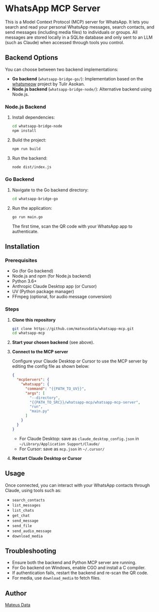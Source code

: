 # WhatsApp MCP Server

This is a Model Context Protocol (MCP) server for WhatsApp. It lets you search and read your personal WhatsApp messages, search contacts, and send messages (including media files) to individuals or groups. All messages are stored locally in a SQLite database and only sent to an LLM (such as Claude) when accessed through tools you control.

## Backend Options

You can choose between two backend implementations:

- **Go backend** (`whatsapp-bridge-go/`): Implementation based on the [whatsmeow](https://github.com/tulir/whatsmeow) project by Tulir Asokan.
- **Node.js backend** (`whatsapp-bridge-node/`): Alternative backend using Node.js.

### Node.js Backend

1. Install dependencies:

   ```bash
   cd whatsapp-bridge-node
   npm install
   ```

2. Build the project:

   ```bash
   npm run build
   ```

3. Run the backend:

   ```bash
   node dist/index.js
   ```

### Go Backend

1. Navigate to the Go backend directory:

   ```bash
   cd whatsapp-bridge-go
   ```

2. Run the application:

   ```bash
   go run main.go
   ```

   The first time, scan the QR code with your WhatsApp app to authenticate.

## Installation

### Prerequisites

- Go (for Go backend)
- Node.js and npm (for Node.js backend)
- Python 3.6+
- Anthropic Claude Desktop app (or Cursor)
- UV (Python package manager)
- FFmpeg (optional, for audio message conversion)

### Steps

1. **Clone this repository**

   ```bash
   git clone https://github.com/mateusdata/whatsapp-mcp.git
   cd whatsapp-mcp
   ```

2. **Start your chosen backend** (see above).

3. **Connect to the MCP server**

   Configure your Claude Desktop or Cursor to use the MCP server by editing the config file as shown below:

   ```json
   {
     "mcpServers": {
       "whatsapp": {
         "command": "{{PATH_TO_UV}}",
         "args": [
           "--directory",
           "{{PATH_TO_SRC}}/whatsapp-mcp/whatsapp-mcp-server",
           "run",
           "main.py"
         ]
       }
     }
   }
   ```

   - For Claude Desktop: save as `claude_desktop_config.json` in `~/Library/Application Support/Claude/`
   - For Cursor: save as `mcp.json` in `~/.cursor/`

4. **Restart Claude Desktop or Cursor**

## Usage

Once connected, you can interact with your WhatsApp contacts through Claude, using tools such as:

- `search_contacts`
- `list_messages`
- `list_chats`
- `get_chat`
- `send_message`
- `send_file`
- `send_audio_message`
- `download_media`

## Troubleshooting

- Ensure both the backend and Python MCP server are running.
- For Go backend on Windows, enable CGO and install a C compiler.
- If authentication fails, restart the backend and re-scan the QR code.
- For media, use `download_media` to fetch files.

## Author

[Mateus Data](https://github.com/mateusdata)
